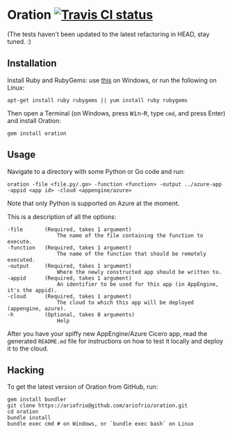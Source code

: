 # Oration [![Travis CI status](https://secure.travis-ci.org/ariofrio/oration.png)](http://travis-ci.org/ariofrio/oration)

(The tests haven't been updated to the latest refactoring in HEAD, stay tuned. :)

## Installation

Install Ruby and RubyGems: use [this][] on Windows, or run the following on
Linux:

    apt-get install ruby rubygems || yum install ruby rubygems

  [this]: http://rubyinstaller.org/

Then open a Terminal (on Windows, press <kbd>Win</kbd>-<kbd>R</kbd>, type
`cmd`, and press Enter) and install Oration:

    gem install oration

## Usage

Navigate to a directory with some Python or Go code and run:

    oration -file <file.py/.go> -function <function> -output ../azure-app -appid <app id> -cloud <appengine/azure>

Note that only Python is supported on Azure at the moment.

This is a description of all the options:

    -file       (Required, takes 1 argument)
                    The name of the file containing the function to execute.
    -function   (Required, takes 1 argument)
                    The name of the function that should be remotely executed.
    -output     (Required, takes 1 argument)
                    Where the newly constructed app should be written to.
    -appid      (Required, takes 1 argument)
                    An identifier to be used for this app (in AppEngine, it's the appid).
    -cloud      (Required, takes 1 argument)
                    The cloud to which this app will be deployed (appengine, azure).
    -h          (Optional, takes 0 arguments)
                    Help

After you have your spiffy new AppEngine/Azure Cicero app, read the generated
`README.md` file for instructions on how to test it locally and deploy it to
the cloud.

## Hacking

To get the latest version of Oration from GitHub, run:

    gem install bundler
    git clone https://ariofrio@github.com/ariofrio/oration.git
    cd oration
    bundle install
    bundle exec cmd # on Windows, or `bundle exec bash` on Linux

